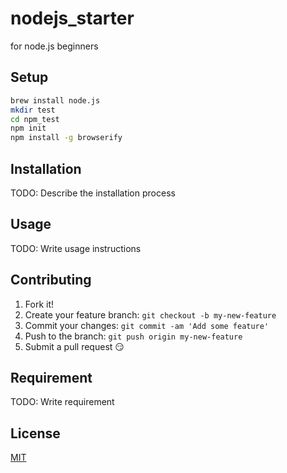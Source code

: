 nodejs_starter
===

for node.js beginners

## Setup
```bash
brew install node.js
mkdir test
cd npm_test
npm init
npm install -g browserify
```

## Installation
TODO: Describe the installation process

## Usage
TODO: Write usage instructions

## Contributing
1. Fork it!
2. Create your feature branch: `git checkout -b my-new-feature`
3. Commit your changes: `git commit -am 'Add some feature'`
4. Push to the branch: `git push origin my-new-feature`
5. Submit a pull request :smirk:

## Requirement
TODO: Write requirement

## License
[MIT](https://github.com/miri4ech/nodejs_starter/blob/master/LICENSE)